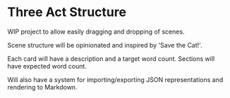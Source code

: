 # Three Act Structure

WIP project to allow easily dragging and dropping of scenes.

Scene structure will be opinionated and inspired by 'Save the Cat!'.

Each card will have a description and a target word count. Sections will have expected word count.

Will also have a system for importing/exporting JSON representations and rendering to Markdown.
